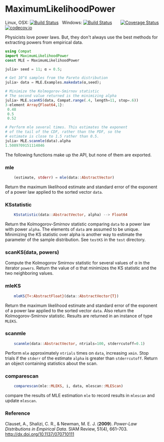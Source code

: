 # MaximumLikelihoodPower

Linux, OSX: [![Build Status](https://travis-ci.org/jlapeyre/MaximumLikelihoodPower.jl.svg)](https://travis-ci.org/jlapeyre/MaximumLikelihoodPower.jl)
&nbsp;
Windows: [![Build Status](https://ci.appveyor.com/api/projects/status/github/jlapeyre/MaximumLikelihoodPower.jl?branch=master&svg=true)](https://ci.appveyor.com/project/jlapeyre/maximumlikelihoodpower-jl)
&nbsp; &nbsp; &nbsp;
[![Coverage Status](https://coveralls.io/repos/github/jlapeyre/MaximumLikelihoodPower.jl/badge.svg?branch=master)](https://coveralls.io/github/jlapeyre/MaximumLikelihoodPower.jl?branch=master)
[![codecov.io](http://codecov.io/github/jlapeyre/MaximumLikelihoodPower.jl/coverage.svg?branch=master)](http://codecov.io/github/jlapeyre/MaximumLikelihoodPower.jl?branch=master)

Physicists love power laws. But, they don't always use the best methods for extracting powers
from empirical data.

```julia
using Compat
import MaximumLikelihoodPower
const MLE = MaximumLikelihoodPower

julia> seed = 11; α = 0.5;

# Get 10^6 samples from the Pareto distribution
julia> data = MLE.Examples.makedata(α,seed);

# Minimize the Kolmogorov-Smirnov statistic
# The second value returned is the minimizing alpha
julia> MLE.scanKS(data, Compat.range(.4, length=11, stop=.6))
3-element Array{Float64,1}:
 0.48
 0.5
 0.52

# Perform mle several times. This estimates the exponent
# of the tail of the CDF, rather than the PDF, so the
# estimate is close to 1.5 rather than 0.5.
julia> MLE.scanmle(data).alpha
1.5089709151114046
```

The following functions make up the API, but none of them are exported.

### mle

```julia
    (estimate, stderr) = mle(data::AbstractVector)
```

Return the maximum likelihood estimate and standard error of the exponent of a power law
applied to the sorted vector `data`.


### KSstatistic

```julia
    KSstatistic(data::AbstractVector, alpha) --> Float64
```

Return the Kolmogorov-Smirnov statistic
comparing `data` to a power law with power `alpha`. The elements of `data` are
assumed to be unique. Minimizing the KS statistic over alpha is another way
to estimate the parameter of the sample distribution. See `testKS` in the
`test` directory.

### scanKS(data, powers)

Compute the Kolmogorov Smirnov statistic for several values of α in
the iterator `powers`. Return the value of α
that minimizes the KS statistic and the two neighboring values.

### mleKS

```julia
    mleKS{T<:AbstractFloat}(data::AbstractVector{T})
```

Return the maximum likelihood estimate and standard error of the exponent of a power law
applied to the sorted vector `data`. Also return the Kolmogorov-Smirnov statistic. Results
are returned in an instance of type `MLEKS`.


### scanmle

```julia
    scanmle(data::AbstractVector, ntrials=100, stderrcutoff=0.1)
````

Perform `mle` approximately `ntrials` times on `data`, increasing `xmin`. Stop trials
if the `stderr` of the estimate `alpha` is greater than `stderrcutoff`. Return an object
containing statistics about the scan.

### comparescan

```julia
    comparescan(mle::MLEKS, i, data, mlescan::MLEScan)
```
compare the results of MLE estimation `mle` to record results
in `mlescan` and update `mlescan`.


### Reference

Clauset, A., Shalizi, C. R., & Newman, M. E. J. (**2009**).
*Power-Law Distributions in Empirical Data*. SIAM Review, 51(4),
661–703. http://dx.doi.org/10.1137/070710111


<!--  LocalWords:  MaximumLikelihoodPower OSX nbsp codecov io
 -->
<!--  LocalWords:  mle stderr KSstatistic
 -->
